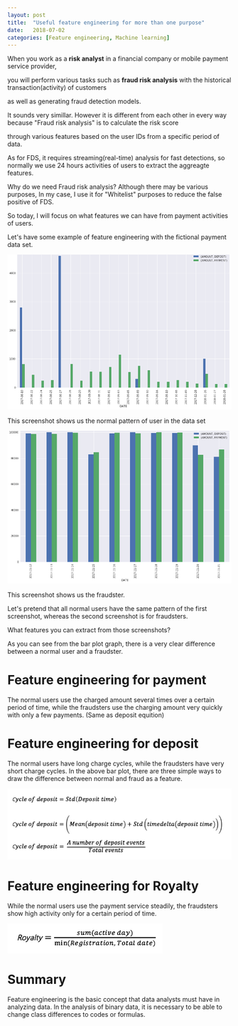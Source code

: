 ```yaml
---
layout: post
title:  "Useful feature engineering for more than one purpose"
date:   2018-07-02
categories: [Feature engineering, Machine learning]
---
```


When you work as a **risk analyst** in a financial company or mobile payment service provider, 

you will perform various tasks such as **fraud risk analysis** with the historical transaction(activity) of customers 

as well as generating fraud detection models. 

It sounds very simillar. However it is different from each other in every way because "Fraud risk analysis" is to calculate the risk score 

through various features based on the user IDs from a specific period of data.

As for FDS, it requires streaming(real-time) analysis for fast detections, so normally we use 24 hours activities of users to extract the aggreagte features. 

Why do we need Fraud risk analysis? Although there may be various purposes, In my case, I use it for "Whitelist" purposes to reduce the false positive of FDS. 

So today, I will focus on what features we can have from payment activities of users. 

Let's have some example of feature engineering with the fictional payment data set.

![screenshot_1](/static/img/sample_data_image.png)

This screenshot shows us the normal pattern of user in the data set 

![screenshot_2](/static/img/sample_data_image_2.png)

This screenshot shows us the fraudster. 

Let's pretend that all normal users have the same pattern of the first screenshot, whereas the second screenshot is for fraudsters. 

What features you can extract from those screenshots? 

As you can see from the bar plot graph, there is a very clear difference between a normal user and a fraudster.

# Feature engineering for payment  
The normal users use the charged amount several times over a certain period of time, while the fraudsters use the charging amount very quickly with only a few payments. (Same as deposit equition) 


# Feature engineering for deposit
The normal users have long charge cycles, while the fraudsters have very short charge cycles.
In the above bar plot, there are three simple ways to draw the difference between normal and fraud as a feature.

![screenshot_3](/static/img/difference_feature.png)

# Feature engineering for Royalty
While the normal users use the payment service steadily, the fraudsters show high activity only for a certain period of time.

![screenshot_4](/static/img/royalty.png)

# Summary
Feature engineering is the basic concept that data analysts must have in analyzing data. In the analysis of binary data, it is necessary to be able to change class differences to codes or formulas.
